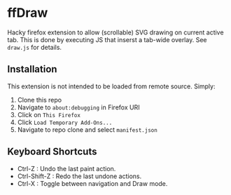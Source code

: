 # ffDraw
Hacky firefox extension to allow (scrollable) SVG drawing on current active tab. 
This is done by executing JS that inserst a tab-wide overlay. See `draw.js` for details.

## Installation
This extension is not intended to be loaded from remote source. Simply:

1. Clone this repo
1. Navigate to `about:debugging` in Firefox URI
1. Click on `This Firefox`
1. Click `Load Temporary Add-Ons...`
1. Navigate to repo clone and select `manifest.json`

## Keyboard Shortcuts
 - Ctrl-Z : Undo the last paint action.
 - Ctrl-Shift-Z : Redo the last undone actions.
 - Ctrl-X : Toggle between navigation and Draw mode.

